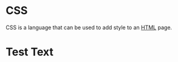 # CSS

CSS is a language that can be used to add style to an [HTML](/wiki/HTML) page.

# Test Text